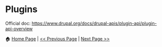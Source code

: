 # Plugins #

Official doc: https://www.drupal.org/docs/drupal-apis/plugin-api/plugin-api-overview



:house: [Home Page](README.md) | [<< Previous Page](event-systems.md) | [Next Page >>](database.md)
